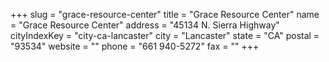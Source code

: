 +++
slug = "grace-resource-center"
title = "Grace Resource Center"
name = "Grace Resource Center"
address = "45134 N. Sierra Highway"
cityIndexKey = "city-ca-lancaster"
city = "Lancaster"
state = "CA"
postal = "93534"
website = ""
phone = "661 940-5272"
fax = ""
+++
